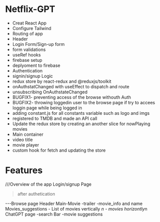 # Netflix-GPT
 - Creat React App
 - Configure Tailwind
 - Routing of app
 - Header
 - Login Form/Sign-up form
 - form validations
 - useRef hooks
 - firebase setup
 - deplyoment to firebase
 - Authentication
 - signin/signup Logic
 - redux store by react-redux and @reduxjs/toolkit
 - onAuthstatChanged with useEffect to dispatch and route
 - unsubscribing OnAuthstateChanged 
 - BUGFIX1- preventing access of the browse withouth Auth
 - BUGFIX2- throwing loggedin user to the browse page if try to accees loggin page while being logged in
 - adding constant.js for all constants variable such as logo and imgs
 - registered to TMDB and made an API call
 - Update the redux store by creating an another slice for nowPlaying movies
 - Main container
  - video title 
  - movie player
 - custom hook for fetch and updating the store   
 



# Features

///Overview of the app
Login/signup Page

>after authetication

---Browse page
   Header
   Main-Movie
      -trailer
      -movie_info and name
   Movies_suggestions
       - List of movies vertically *n
       - movies horizontly*n
  ChatGPT page
       -search Bar
       -movie suggestions